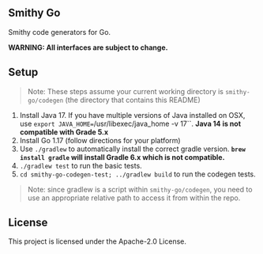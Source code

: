 ## Smithy Go

Smithy code generators for Go.

**WARNING: All interfaces are subject to change.**

## Setup
> Note: These steps assume your current working directory is `smithy-go/codegen` (the directory that contains this README)

1. Install Java 17. If you have multiple versions of Java installed on OSX, use `export JAVA_HOME=`/usr/libexec/java_home -v 17``. **Java 14 is not compatible with Grade 5.x**
2. Install Go 1.17 (follow directions for your platform)
3. Use `./gradlew` to automatically install the correct gradle version. **`brew install gradle` will install Gradle 6.x which is not compatible.**
4. `./gradlew test` to run the basic tests.
5. `cd smithy-go-codegen-test; ../gradlew build` to run the codegen tests.

> Note: since gradlew is a script within `smithy-go/codegen`, you need to use an appropriate relative path to access it from within the repo.

## License

This project is licensed under the Apache-2.0 License.

